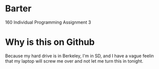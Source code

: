 Barter
======

160 Individual Programming Assignment 3

# Why is this on Github

Because my hard drive is in Berkeley, I'm in SD, and I have a vague feelin that my laptop will screw me over and not let me turn this in tonight.
